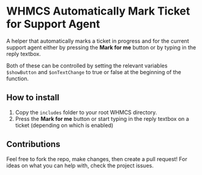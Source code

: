 # WHMCS Automatically Mark Ticket for Support Agent

A helper that automatically marks a ticket in progress and for the current support agent either by
pressing the **Mark for me** button or by typing in the reply textbox. 

Both of these can be controlled by setting the relevant variables ```$showButton``` and ```$onTextChange``` to true or false at the beginning of the function.



## How to install

1. Copy the ```includes``` folder to your root WHMCS directory.
2. Press the **Mark for me** button or start typing in the reply textbox on a ticket (depending on which is enabled)



## Contributions

Feel free to fork the repo, make changes, then create a pull request! For ideas on what you can help with, check the project issues.